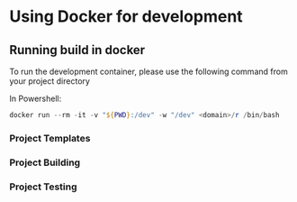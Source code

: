 # Using Docker for development

## Running build in docker
To run the development container, please use the following command from your project directory

In Powershell:
```Powershell
docker run --rm -it -v "${PWD}:/dev" -w "/dev" <domain>/r /bin/bash
```

### Project Templates

### Project Building

### Project Testing 

